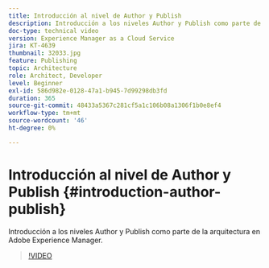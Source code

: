 ```yaml
---
title: Introducción al nivel de Author y Publish
description: Introducción a los niveles Author y Publish como parte de la arquitectura en Adobe Experience Manager.
doc-type: technical video
version: Experience Manager as a Cloud Service
jira: KT-4639
thumbnail: 32033.jpg
feature: Publishing
topic: Architecture
role: Architect, Developer
level: Beginner
exl-id: 586d982e-0128-47a1-b945-7d99298db3fd
duration: 365
source-git-commit: 48433a5367c281cf5a1c106b08a1306f1b0e8ef4
workflow-type: tm+mt
source-wordcount: '46'
ht-degree: 0%

---
```


# Introducción al nivel de Author y Publish {#introduction-author-publish}

Introducción a los niveles Author y Publish como parte de la arquitectura en Adobe Experience Manager.

>[!VIDEO](https://video.tv.adobe.com/v/36911?quality=12&learn=on&captions=spa)
